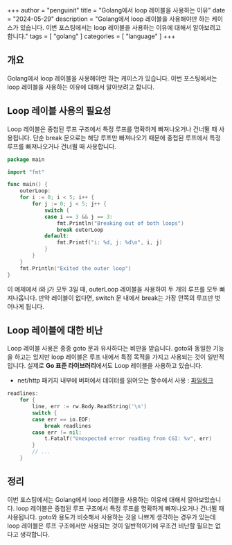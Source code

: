 +++
author = "penguinit"
title = "Golang에서 loop 레이블을 사용하는 이유"
date = "2024-05-29"
description = "Golang에서 loop 레이블을 사용해야만 하는 케이스가 있습니다. 이번 포스팅에서는 loop 레이블을 사용하는 이유에 대해서 알아보려고 합니다."
tags = [
"golang"
]
categories = [
"language"
]
+++

## 개요
Golang에서 loop 레이블을 사용해야만 하는 케이스가 있습니다. 이번 포스팅에서는 loop 레이블을 사용하는 이유에 대해서 알아보려고 합니다.

## Loop 레이블 사용의 필요성
Loop 레이블은 중첩된 루프 구조에서 특정 루프를 명확하게 빠져나오거나 건너뛸 때 사용됩니다. 단순 break 문으로는 해당 루프만 빠져나오기 때문에 중첩된 루프에서 특정 루프를 빠져나오거나 건너뛸 때 사용합니다.

```go
package main

import "fmt"

func main() {
    outerLoop:
    for i := 0; i < 5; i++ {
        for j := 0; j < 5; j++ {
            switch {
            case i == 3 && j == 3:
                fmt.Println("Breaking out of both loops")
                break outerLoop
            default:
                fmt.Printf("i: %d, j: %d\n", i, j)
            }
        }
    }
    fmt.Println("Exited the outer loop")
}
```

이 예제에서 i와 j가 모두 3일 때, outerLoop 레이블을 사용하여 두 개의 루프를 모두 빠져나옵니다. 만약 레이블이 없다면, switch 문 내에서 break는 가장 안쪽의 루프만 벗어나게 됩니다.

## Loop 레이블에 대한 비난
Loop 레이블 사용은 종종 goto 문과 유사하다는 비판을 받습니다. goto와 동일한 기능을 하고는 있지만 loop 레이블은 루프 내에서 특정 목적을 가지고 사용되는 것이 일반적입니다. 실제로 **Go 표준 라이브러리**에서도 Loop 레이블을 사용하고 있습니다.

- net/http 패키지 내부에 버퍼에서 데이터를 읽어오는 함수에서 사용 : [파일링크](https://github.com/golang/go/blob/13c49096fd3b08ef53742dd7ae8bcfbfa45f3173/src/net/http/cgi/host_test.go#L65)
```go
readlines:
	for {
	    line, err := rw.Body.ReadString('\n')
        switch {
        case err == io.EOF:
            break readlines
        case err != nil:
			t.Fatalf("Unexpected error reading from CGI: %v", err)
        }
		// ...
    }
```

## 정리
이번 포스팅에서는 Golang에서 loop 레이블을 사용하는 이유에 대해서 알아보았습니다. loop 레이블은 중첩된 루프 구조에서 특정 루프를 명확하게 빠져나오거나 건너뛸 때 사용됩니다. goto와 용도가 비슷해서 사용하는 것을 나쁘게 생각하는 경우가 있는데 loop 레이블은 루프 구조에서만 사용되는 것이 일반적이기에 무조건 비난할 필요는 없다고 생각합니다.